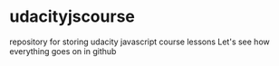 udacityjscourse
===============

repository for storing udacity javascript course lessons
Let's see how everything goes on in github
